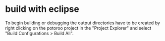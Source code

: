 # build with eclipse

To begin building or debugging the output directories have to be created by right clicking on the potoroo project in the "Project Explorer" and select "Build Configurations > Build All".


